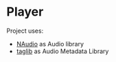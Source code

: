 # Player
Project uses: 
* [NAudio](https://github.com/naudio/NAudio) as Audio library
* [taglib](https://github.com/taglib/taglib) as Audio Metadata Library 
